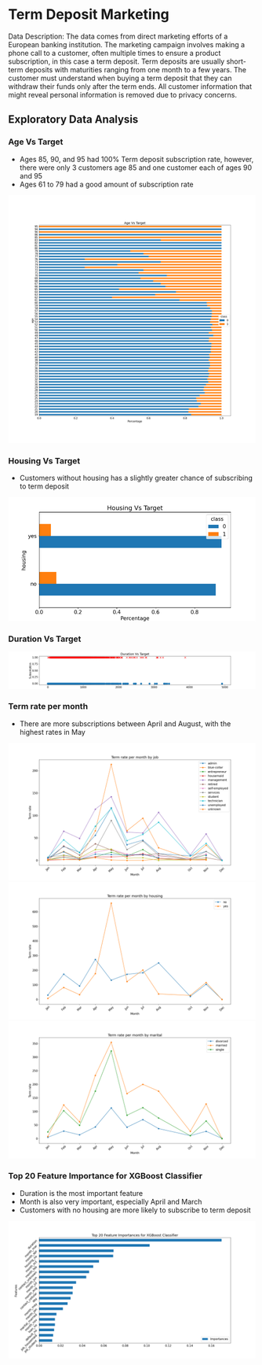 # Term Deposit Marketing

Data Description:
The data comes from direct marketing efforts of a European banking institution. The marketing campaign 
involves making a phone call to a customer, often multiple times to ensure a product subscription, in this 
case a term deposit. Term deposits are usually short-term deposits with maturities ranging from one 
month to a few years. The customer must understand when buying a term deposit that they can 
withdraw their funds only after the term ends. All customer information that might reveal personal 
information is removed due to privacy concerns.


## Exploratory Data Analysis

### Age Vs Target

- Ages 85, 90, and 95 had 100% Term deposit subscription rate, however, there were only 3 customers age 85 and one customer each of ages 90 and 95
- Ages 61 to 79 had a good amount of subscription rate

![fig](./image/fig_1.png)


### Housing Vs Target

- Customers without housing has a slightly greater chance of subscribing to term deposit

![fig](./image/fig_2.png)


### Duration Vs Target

![fig](./image/fig_3.png)

### Term rate per month

- There are more subscriptions between April and August, with the highest rates in May

![fig](./image/fig_4.png)
![fig](./image/fig_5.png)
![fig](./image/fig_6.png)

### Top 20 Feature Importance for XGBoost Classifier

- Duration is the most important feature
- Month is also very important, especially April and March
- Customers with no housing are more likely to subscribe to term deposit

![fig](./image/fig_7.png)